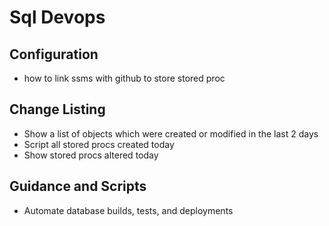 # Sql Devops

## Configuration
* how to link ssms with github to store stored proc

## Change Listing

* Show a list of objects which were created or modified in the last 2 days
* Script all stored procs created today
* Show stored procs altered today

## Guidance and Scripts
* Automate database builds, tests, and deployments
